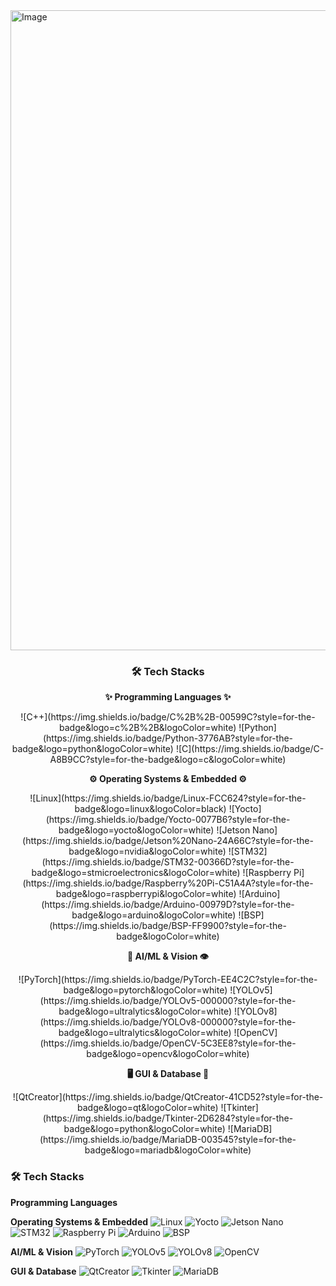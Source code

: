 
<img width="1024" height="1024" alt="Image" src="https://github.com/user-attachments/assets/70105da9-1df4-4adb-9dee-2aea7590bc4b" />


<div align="center">

### 🛠️ Tech Stacks

**✨ Programming Languages ✨**
<p>
![C++](https://img.shields.io/badge/C%2B%2B-00599C?style=for-the-badge&logo=c%2B%2B&logoColor=white)
![Python](https://img.shields.io/badge/Python-3776AB?style=for-the-badge&logo=python&logoColor=white)
![C](https://img.shields.io/badge/C-A8B9CC?style=for-the-badge&logo=c&logoColor=white)
</p>

**⚙️ Operating Systems & Embedded ⚙️**
<p>
  ![Linux](https://img.shields.io/badge/Linux-FCC624?style=for-the-badge&logo=linux&logoColor=black)
  ![Yocto](https://img.shields.io/badge/Yocto-0077B6?style=for-the-badge&logo=yocto&logoColor=white)
  ![Jetson Nano](https://img.shields.io/badge/Jetson%20Nano-24A66C?style=for-the-badge&logo=nvidia&logoColor=white)
  ![STM32](https://img.shields.io/badge/STM32-00366D?style=for-the-badge&logo=stmicroelectronics&logoColor=white)
  ![Raspberry Pi](https://img.shields.io/badge/Raspberry%20Pi-C51A4A?style=for-the-badge&logo=raspberrypi&logoColor=white)
  ![Arduino](https://img.shields.io/badge/Arduino-00979D?style=for-the-badge&logo=arduino&logoColor=white)
  ![BSP](https://img.shields.io/badge/BSP-FF9900?style=for-the-badge&logoColor=white)
</p>

**🧠 AI/ML & Vision 👁️**
<p>
  ![PyTorch](https://img.shields.io/badge/PyTorch-EE4C2C?style=for-the-badge&logo=pytorch&logoColor=white)
  ![YOLOv5](https://img.shields.io/badge/YOLOv5-000000?style=for-the-badge&logo=ultralytics&logoColor=white)
  ![YOLOv8](https://img.shields.io/badge/YOLOv8-000000?style=for-the-badge&logo=ultralytics&logoColor=white)
  ![OpenCV](https://img.shields.io/badge/OpenCV-5C3EE8?style=for-the-badge&logo=opencv&logoColor=white)
</p>

**🖥️ GUI & Database 💾**
<p>
  ![QtCreator](https://img.shields.io/badge/QtCreator-41CD52?style=for-the-badge&logo=qt&logoColor=white)
  ![Tkinter](https://img.shields.io/badge/Tkinter-2D6284?style=for-the-badge&logo=python&logoColor=white)
  ![MariaDB](https://img.shields.io/badge/MariaDB-003545?style=for-the-badge&logo=mariadb&logoColor=white)
</p>

</div>


### 🛠️ Tech Stacks

**Programming Languages**


**Operating Systems & Embedded**
![Linux](https://img.shields.io/badge/Linux-FCC624?style=for-the-badge&logo=linux&logoColor=black)
![Yocto](https://img.shields.io/badge/Yocto-0077B6?style=for-the-badge&logo=yocto&logoColor=white)
![Jetson Nano](https://img.shields.io/badge/Jetson%20Nano-24A66C?style=for-the-badge&logo=nvidia&logoColor=white)
![STM32](https://img.shields.io/badge/STM32-00366D?style=for-the-badge&logo=stmicroelectronics&logoColor=white)
![Raspberry Pi](https://img.shields.io/badge/Raspberry%20Pi-C51A4A?style=for-the-badge&logo=raspberrypi&logoColor=white)
![Arduino](https://img.shields.io/badge/Arduino-00979D?style=for-the-badge&logo=arduino&logoColor=white)
![BSP](https://img.shields.io/badge/BSP-FF9900?style=for-the-badge&logoColor=white)

**AI/ML & Vision**
![PyTorch](https://img.shields.io/badge/PyTorch-EE4C2C?style=for-the-badge&logo=pytorch&logoColor=white)
![YOLOv5](https://img.shields.io/badge/YOLOv5-000000?style=for-the-badge&logo=ultralytics&logoColor=white)
![YOLOv8](https://img.shields.io/badge/YOLOv8-000000?style=for-the-badge&logo=ultralytics&logoColor=white)
![OpenCV](https://img.shields.io/badge/OpenCV-5C3EE8?style=for-the-badge&logo=opencv&logoColor=white)

**GUI & Database**
![QtCreator](https://img.shields.io/badge/QtCreator-41CD52?style=for-the-badge&logo=qt&logoColor=white)
![Tkinter](https://img.shields.io/badge/Tkinter-2D6284?style=for-the-badge&logo=python&logoColor=white)
![MariaDB](https://img.shields.io/badge/MariaDB-003545?style=for-the-badge&logo=mariadb&logoColor=white)
